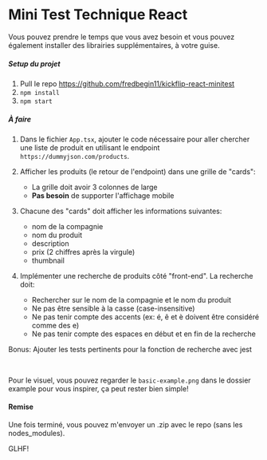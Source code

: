 # Mini Test Technique React

Vous pouvez prendre le temps que vous avez besoin et vous pouvez également installer des librairies supplémentaires, à votre guise.

##### Setup du projet

1. Pull le repo https://github.com/fredbegin11/kickflip-react-minitest
2. `npm install`
3. `npm start`

##### À faire

1. Dans le fichier `App.tsx`, ajouter le code nécessaire pour aller chercher une liste de produit en utilisant le endpoint `https://dummyjson.com/products`.

2. Afficher les produits (le retour de l'endpoint) dans une grille de "cards":

   - La grille doit avoir 3 colonnes de large
   - **Pas besoin** de supporter l'affichage mobile

3. Chacune des "cards" doit afficher les informations suivantes:

   - nom de la compagnie
   - nom du produit
   - description
   - prix (2 chiffres après la virgule)
   - thumbnail

4. Implémenter une recherche de produits côté "front-end". La recherche doit:
   - Rechercher sur le nom de la compagnie et le nom du produit
   - Ne pas être sensible à la casse (case-insensitive)
   - Ne pas tenir compte des accents (ex: é, ê et è doivent être considéré comme des e)
   - Ne pas tenir compte des espaces en début et en fin de la recherche

Bonus: Ajouter les tests pertinents pour la fonction de recherche avec jest

<br/>

Pour le visuel, vous pouvez regarder le `basic-example.png` dans le dossier example pour vous inspirer, ça peut rester bien simple!

#### Remise

Une fois terminé, vous pouvez m'envoyer un .zip avec le repo (sans les nodes_modules).

GLHF!
